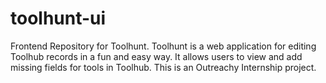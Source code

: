 # toolhunt-ui
Frontend Repository for Toolhunt. Toolhunt is a web application for editing Toolhub records in a fun and easy way. It allows users to view and add missing fields for tools in Toolhub. This is an Outreachy Internship project.
